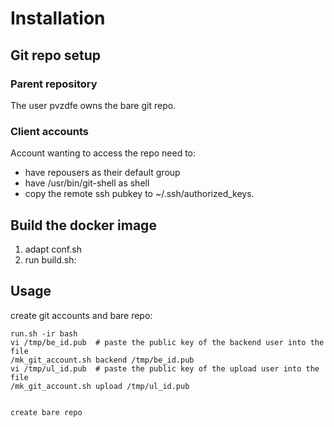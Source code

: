 # Installation

## Git repo setup
### Parent repository
The user pvzdfe owns the bare git repo. 

### Client accounts
Account wanting to access the repo need to: 
- have repousers as their default group
- have /usr/bin/git-shell as shell
- copy the remote ssh pubkey to ~/.ssh/authorized_keys.

## Build the docker image
1. adapt conf.sh
2. run build.sh: 

## Usage
create git accounts and bare repo: 
    
    run.sh -ir bash
    vi /tmp/be_id.pub  # paste the public key of the backend user into the file
    /mk_git_account.sh backend /tmp/be_id.pub
    vi /tmp/ul_id.pub  # paste the public key of the upload user into the file
    /mk_git_account.sh upload /tmp/ul_id.pub

        
    create bare repo
